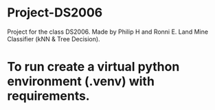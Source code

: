 # Project-DS2006
Project for the class DS2006. Made by Philip H and Ronni E.
Land Mine Classifier (kNN & Tree Decision).

# To run create a virtual python environment (.venv) with requirements.